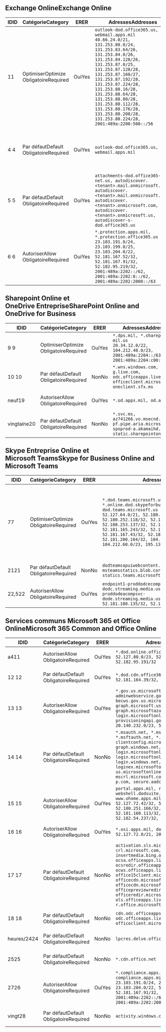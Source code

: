<!--THIS FILE IS AUTOMATICALLY GENERATED. MANUAL CHANGES WILL BE OVERWRITTEN.-->
<!--Please contact the Office 365 Endpoints team with any questions.-->
<!--USGovDoD endpoints version 2020102800-->
<!--File generated 2020-10-28 11:00:05.0962-->

## <a name="exchange-online"></a><span data-ttu-id="32fbc-101">Exchange Online</span><span class="sxs-lookup"><span data-stu-id="32fbc-101">Exchange Online</span></span>

<span data-ttu-id="32fbc-102">ID</span><span class="sxs-lookup"><span data-stu-id="32fbc-102">ID</span></span> | <span data-ttu-id="32fbc-103">Catégorie</span><span class="sxs-lookup"><span data-stu-id="32fbc-103">Category</span></span> | <span data-ttu-id="32fbc-104">ER</span><span class="sxs-lookup"><span data-stu-id="32fbc-104">ER</span></span> | <span data-ttu-id="32fbc-105">Adresses</span><span class="sxs-lookup"><span data-stu-id="32fbc-105">Addresses</span></span> | <span data-ttu-id="32fbc-106">Ports</span><span class="sxs-lookup"><span data-stu-id="32fbc-106">Ports</span></span>
-- | -------------------- | --- | ---------------------------------------------------------------------------------------------------------------------------------------------------------------------------------------------------------------------------------------------------------------------------------------------------------------------------------------------------------------------------------------------- | -------------------------------
<span data-ttu-id="32fbc-107">1</span><span class="sxs-lookup"><span data-stu-id="32fbc-107">1</span></span> | <span data-ttu-id="32fbc-108">Optimiser</span><span class="sxs-lookup"><span data-stu-id="32fbc-108">Optimize</span></span><BR><span data-ttu-id="32fbc-109">Obligatoire</span><span class="sxs-lookup"><span data-stu-id="32fbc-109">Required</span></span> | <span data-ttu-id="32fbc-110">Oui</span><span class="sxs-lookup"><span data-stu-id="32fbc-110">Yes</span></span> | `outlook-dod.office365.us, webmail.apps.mil`<BR>`40.66.24.0/21, 131.253.80.0/24, 131.253.83.64/26, 131.253.84.0/26, 131.253.84.128/26, 131.253.87.0/25, 131.253.87.128/28, 131.253.87.160/27, 131.253.87.192/28, 131.253.87.224/28, 131.253.88.16/28, 131.253.88.64/28, 131.253.88.80/28, 131.253.88.112/28, 131.253.88.176/28, 131.253.88.208/28, 131.253.88.224/28, 2001:489a:2200:500::/56` | <span data-ttu-id="32fbc-111">**TCP :** 443, 80</span><span class="sxs-lookup"><span data-stu-id="32fbc-111">**TCP:** 443, 80</span></span>
<span data-ttu-id="32fbc-112">4 </span><span class="sxs-lookup"><span data-stu-id="32fbc-112">4</span></span> | <span data-ttu-id="32fbc-113">Par défaut</span><span class="sxs-lookup"><span data-stu-id="32fbc-113">Default</span></span><BR><span data-ttu-id="32fbc-114">Obligatoire</span><span class="sxs-lookup"><span data-stu-id="32fbc-114">Required</span></span> | <span data-ttu-id="32fbc-115">Oui</span><span class="sxs-lookup"><span data-stu-id="32fbc-115">Yes</span></span> | `outlook-dod.office365.us, webmail.apps.mil` | <span data-ttu-id="32fbc-116">**TCP :** 143, 25, 587, 993, 995</span><span class="sxs-lookup"><span data-stu-id="32fbc-116">**TCP:** 143, 25, 587, 993, 995</span></span>
<span data-ttu-id="32fbc-117">5 </span><span class="sxs-lookup"><span data-stu-id="32fbc-117">5</span></span> | <span data-ttu-id="32fbc-118">Par défaut</span><span class="sxs-lookup"><span data-stu-id="32fbc-118">Default</span></span><BR><span data-ttu-id="32fbc-119">Obligatoire</span><span class="sxs-lookup"><span data-stu-id="32fbc-119">Required</span></span> | <span data-ttu-id="32fbc-120">Oui</span><span class="sxs-lookup"><span data-stu-id="32fbc-120">Yes</span></span> | `attachments-dod.office365-net.us, autodiscover.<tenant>.mail.onmicrosoft.com, autodiscover.<tenant>.mail.onmicrosoft.us, autodiscover.<tenant>.onmicrosoft.com, autodiscover.<tenant>.onmicrosoft.us, autodiscover-s-dod.office365.us` | <span data-ttu-id="32fbc-121">**TCP :** 443, 80</span><span class="sxs-lookup"><span data-stu-id="32fbc-121">**TCP:** 443, 80</span></span>
<span data-ttu-id="32fbc-122">6 </span><span class="sxs-lookup"><span data-stu-id="32fbc-122">6</span></span> | <span data-ttu-id="32fbc-123">Autoriser</span><span class="sxs-lookup"><span data-stu-id="32fbc-123">Allow</span></span><BR><span data-ttu-id="32fbc-124">Obligatoire</span><span class="sxs-lookup"><span data-stu-id="32fbc-124">Required</span></span> | <span data-ttu-id="32fbc-125">Oui</span><span class="sxs-lookup"><span data-stu-id="32fbc-125">Yes</span></span> | `*.protection.apps.mil, *.protection.office365.us`<BR>`23.103.191.0/24, 23.103.199.0/25, 23.103.204.0/22, 52.181.167.52/32, 52.181.167.91/32, 52.182.95.219/32, 2001:489a:2202::/62, 2001:489a:2202:8::/62, 2001:489a:2202:2000::/63` | <span data-ttu-id="32fbc-126">**TCP :** 25, 443</span><span class="sxs-lookup"><span data-stu-id="32fbc-126">**TCP:** 25, 443</span></span>

## <a name="sharepoint-online-and-onedrive-for-business"></a><span data-ttu-id="32fbc-127">Sharepoint Online et OneDrive Entreprise</span><span class="sxs-lookup"><span data-stu-id="32fbc-127">SharePoint Online and OneDrive for Business</span></span>

<span data-ttu-id="32fbc-128">ID</span><span class="sxs-lookup"><span data-stu-id="32fbc-128">ID</span></span> | <span data-ttu-id="32fbc-129">Catégorie</span><span class="sxs-lookup"><span data-stu-id="32fbc-129">Category</span></span> | <span data-ttu-id="32fbc-130">ER</span><span class="sxs-lookup"><span data-stu-id="32fbc-130">ER</span></span> | <span data-ttu-id="32fbc-131">Adresses</span><span class="sxs-lookup"><span data-stu-id="32fbc-131">Addresses</span></span> | <span data-ttu-id="32fbc-132">Ports</span><span class="sxs-lookup"><span data-stu-id="32fbc-132">Ports</span></span>
-- | -------------------- | --- | ------------------------------------------------------------------------------------------------------------------- | ----------------
<span data-ttu-id="32fbc-133">9 </span><span class="sxs-lookup"><span data-stu-id="32fbc-133">9</span></span> | <span data-ttu-id="32fbc-134">Optimiser</span><span class="sxs-lookup"><span data-stu-id="32fbc-134">Optimize</span></span><BR><span data-ttu-id="32fbc-135">Obligatoire</span><span class="sxs-lookup"><span data-stu-id="32fbc-135">Required</span></span> | <span data-ttu-id="32fbc-136">Oui</span><span class="sxs-lookup"><span data-stu-id="32fbc-136">Yes</span></span> | `*.dps.mil, *.sharepoint-mil.us`<BR>`20.34.12.0/22, 104.212.48.0/23, 2001:489a:2204::/63, 2001:489a:2204:c00::/54` | <span data-ttu-id="32fbc-137">**TCP :** 443, 80</span><span class="sxs-lookup"><span data-stu-id="32fbc-137">**TCP:** 443, 80</span></span>
<span data-ttu-id="32fbc-138">10 </span><span class="sxs-lookup"><span data-stu-id="32fbc-138">10</span></span> | <span data-ttu-id="32fbc-139">Par défaut</span><span class="sxs-lookup"><span data-stu-id="32fbc-139">Default</span></span><BR><span data-ttu-id="32fbc-140">Obligatoire</span><span class="sxs-lookup"><span data-stu-id="32fbc-140">Required</span></span> | <span data-ttu-id="32fbc-141">Non</span><span class="sxs-lookup"><span data-stu-id="32fbc-141">No</span></span> | `*.wns.windows.com, g.live.com, odc.officeapps.live.com, officeclient.microsoft.com, oneclient.sfx.ms` | <span data-ttu-id="32fbc-142">**TCP :** 443, 80</span><span class="sxs-lookup"><span data-stu-id="32fbc-142">**TCP:** 443, 80</span></span>
<span data-ttu-id="32fbc-143">neuf</span><span class="sxs-lookup"><span data-stu-id="32fbc-143">19</span></span> | <span data-ttu-id="32fbc-144">Autoriser</span><span class="sxs-lookup"><span data-stu-id="32fbc-144">Allow</span></span><BR><span data-ttu-id="32fbc-145">Obligatoire</span><span class="sxs-lookup"><span data-stu-id="32fbc-145">Required</span></span> | <span data-ttu-id="32fbc-146">Oui</span><span class="sxs-lookup"><span data-stu-id="32fbc-146">Yes</span></span> | `*.od.apps.mil, od.apps.mil` | <span data-ttu-id="32fbc-147">**TCP :** 443, 80</span><span class="sxs-lookup"><span data-stu-id="32fbc-147">**TCP:** 443, 80</span></span>
<span data-ttu-id="32fbc-148">vingtaine</span><span class="sxs-lookup"><span data-stu-id="32fbc-148">20</span></span> | <span data-ttu-id="32fbc-149">Par défaut</span><span class="sxs-lookup"><span data-stu-id="32fbc-149">Default</span></span><BR><span data-ttu-id="32fbc-150">Obligatoire</span><span class="sxs-lookup"><span data-stu-id="32fbc-150">Required</span></span> | <span data-ttu-id="32fbc-151">Non</span><span class="sxs-lookup"><span data-stu-id="32fbc-151">No</span></span> | `*.svc.ms, az741266.vo.msecnd.net, pf.pipe.aria.microsoft.com, spoprod-a.akamaihd.net, static.sharepointonline.com` | <span data-ttu-id="32fbc-152">**TCP :** 443, 80</span><span class="sxs-lookup"><span data-stu-id="32fbc-152">**TCP:** 443, 80</span></span>

## <a name="skype-for-business-online-and-microsoft-teams"></a><span data-ttu-id="32fbc-153">Skype Entreprise Online et Microsoft Teams</span><span class="sxs-lookup"><span data-stu-id="32fbc-153">Skype for Business Online and Microsoft Teams</span></span>

<span data-ttu-id="32fbc-154">ID</span><span class="sxs-lookup"><span data-stu-id="32fbc-154">ID</span></span> | <span data-ttu-id="32fbc-155">Catégorie</span><span class="sxs-lookup"><span data-stu-id="32fbc-155">Category</span></span> | <span data-ttu-id="32fbc-156">ER</span><span class="sxs-lookup"><span data-stu-id="32fbc-156">ER</span></span> | <span data-ttu-id="32fbc-157">Adresses</span><span class="sxs-lookup"><span data-stu-id="32fbc-157">Addresses</span></span> | <span data-ttu-id="32fbc-158">Ports</span><span class="sxs-lookup"><span data-stu-id="32fbc-158">Ports</span></span>
-- | -------------------- | --- | -------------------------------------------------------------------------------------------------------------------------------------------------------------------------------------------------------------------------------------------------------------------------------------------------------------------------------------------------------- | -----------------------------------------------
<span data-ttu-id="32fbc-159">7</span><span class="sxs-lookup"><span data-stu-id="32fbc-159">7</span></span> | <span data-ttu-id="32fbc-160">Optimiser</span><span class="sxs-lookup"><span data-stu-id="32fbc-160">Optimize</span></span><BR><span data-ttu-id="32fbc-161">Obligatoire</span><span class="sxs-lookup"><span data-stu-id="32fbc-161">Required</span></span> | <span data-ttu-id="32fbc-162">Oui</span><span class="sxs-lookup"><span data-stu-id="32fbc-162">Yes</span></span> | `*.dod.teams.microsoft.us, *.online.dod.skypeforbusiness.us, dod.teams.microsoft.us`<BR>`52.127.64.0/21, 52.180.249.148/32, 52.180.252.118/32, 52.180.252.187/32, 52.180.253.137/32, 52.180.253.154/32, 52.181.165.243/32, 52.181.166.119/32, 52.181.167.43/32, 52.181.167.64/32, 52.181.200.104/32, 104.212.32.0/22, 104.212.60.0/23, 195.134.240.0/22` | <span data-ttu-id="32fbc-163">**TCP :** 443</span><span class="sxs-lookup"><span data-stu-id="32fbc-163">**TCP:** 443</span></span><BR><span data-ttu-id="32fbc-164">**UDP :** 3478, 3479, 3480, 3481</span><span class="sxs-lookup"><span data-stu-id="32fbc-164">**UDP:** 3478, 3479, 3480, 3481</span></span>
<span data-ttu-id="32fbc-165"> 21</span><span class="sxs-lookup"><span data-stu-id="32fbc-165">21</span></span> | <span data-ttu-id="32fbc-166">Par défaut</span><span class="sxs-lookup"><span data-stu-id="32fbc-166">Default</span></span><BR><span data-ttu-id="32fbc-167">Obligatoire</span><span class="sxs-lookup"><span data-stu-id="32fbc-167">Required</span></span> | <span data-ttu-id="32fbc-168">Non</span><span class="sxs-lookup"><span data-stu-id="32fbc-168">No</span></span> | `dodteamsapuiwebcontent.blob.core.usgovcloudapi.net, msteamsstatics.blob.core.usgovcloudapi.net, statics.teams.microsoft.com` | <span data-ttu-id="32fbc-169">**TCP :** 443</span><span class="sxs-lookup"><span data-stu-id="32fbc-169">**TCP:** 443</span></span>
<span data-ttu-id="32fbc-170">22,5</span><span class="sxs-lookup"><span data-stu-id="32fbc-170">22</span></span> | <span data-ttu-id="32fbc-171">Autoriser</span><span class="sxs-lookup"><span data-stu-id="32fbc-171">Allow</span></span><BR><span data-ttu-id="32fbc-172">Obligatoire</span><span class="sxs-lookup"><span data-stu-id="32fbc-172">Required</span></span> | <span data-ttu-id="32fbc-173">Oui</span><span class="sxs-lookup"><span data-stu-id="32fbc-173">Yes</span></span> | `endpoint1-proddodcecompsvc-dodc.streaming.media.usgovcloudapi.net, endpoint1-proddodeacompsvc-dode.streaming.media.usgovcloudapi.net`<BR>`52.181.180.135/32, 52.182.53.6/32` | <span data-ttu-id="32fbc-174">**TCP :** 443</span><span class="sxs-lookup"><span data-stu-id="32fbc-174">**TCP:** 443</span></span>

## <a name="microsoft-365-common-and-office-online"></a><span data-ttu-id="32fbc-175">Services communs Microsoft 365 et Office Online</span><span class="sxs-lookup"><span data-stu-id="32fbc-175">Microsoft 365 Common and Office Online</span></span>

<span data-ttu-id="32fbc-176">ID</span><span class="sxs-lookup"><span data-stu-id="32fbc-176">ID</span></span> | <span data-ttu-id="32fbc-177">Catégorie</span><span class="sxs-lookup"><span data-stu-id="32fbc-177">Category</span></span> | <span data-ttu-id="32fbc-178">ER</span><span class="sxs-lookup"><span data-stu-id="32fbc-178">ER</span></span> | <span data-ttu-id="32fbc-179">Adresses</span><span class="sxs-lookup"><span data-stu-id="32fbc-179">Addresses</span></span> | <span data-ttu-id="32fbc-180">Ports</span><span class="sxs-lookup"><span data-stu-id="32fbc-180">Ports</span></span>
-- | ------------------- | --- | ---------------------------------------------------------------------------------------------------------------------------------------------------------------------------------------------------------------------------------------------------------------------------------------------------------------------------------------------------------------------------------------------- | ----------------
<span data-ttu-id="32fbc-181">a4</span><span class="sxs-lookup"><span data-stu-id="32fbc-181">11</span></span> | <span data-ttu-id="32fbc-182">Autoriser</span><span class="sxs-lookup"><span data-stu-id="32fbc-182">Allow</span></span><BR><span data-ttu-id="32fbc-183">Obligatoire</span><span class="sxs-lookup"><span data-stu-id="32fbc-183">Required</span></span> | <span data-ttu-id="32fbc-184">Oui</span><span class="sxs-lookup"><span data-stu-id="32fbc-184">Yes</span></span> | `*.dod.online.office365.us`<BR>`52.127.80.0/23, 52.181.164.39/32, 52.182.95.191/32` | <span data-ttu-id="32fbc-185">**TCP :** 443</span><span class="sxs-lookup"><span data-stu-id="32fbc-185">**TCP:** 443</span></span>
<span data-ttu-id="32fbc-186">12 </span><span class="sxs-lookup"><span data-stu-id="32fbc-186">12</span></span> | <span data-ttu-id="32fbc-187">Par défaut</span><span class="sxs-lookup"><span data-stu-id="32fbc-187">Default</span></span><BR><span data-ttu-id="32fbc-188">Obligatoire</span><span class="sxs-lookup"><span data-stu-id="32fbc-188">Required</span></span> | <span data-ttu-id="32fbc-189">Oui</span><span class="sxs-lookup"><span data-stu-id="32fbc-189">Yes</span></span> | `*.dod.cdn.office365.us`<BR>`52.181.164.39/32, 52.182.95.191/32` | <span data-ttu-id="32fbc-190">**TCP :** 443</span><span class="sxs-lookup"><span data-stu-id="32fbc-190">**TCP:** 443</span></span>
<span data-ttu-id="32fbc-191">13 </span><span class="sxs-lookup"><span data-stu-id="32fbc-191">13</span></span> | <span data-ttu-id="32fbc-192">Autoriser</span><span class="sxs-lookup"><span data-stu-id="32fbc-192">Allow</span></span><BR><span data-ttu-id="32fbc-193">Obligatoire</span><span class="sxs-lookup"><span data-stu-id="32fbc-193">Required</span></span> | <span data-ttu-id="32fbc-194">Oui</span><span class="sxs-lookup"><span data-stu-id="32fbc-194">Yes</span></span> | `*.gov.us.microsoftonline.com, adminwebservice.gov.us.microsoftonline.com, becws.gov.us.microsoftonline.com, dod-graph.microsoft.us, graph.microsoftazure.us, login.microsoftonline.us, provisioningapi.gov.us.microsoftonline.com`<BR>`20.140.232.0/23, 52.126.194.0/23` | <span data-ttu-id="32fbc-195">**TCP :** 443</span><span class="sxs-lookup"><span data-stu-id="32fbc-195">**TCP:** 443</span></span>
<span data-ttu-id="32fbc-196">14 </span><span class="sxs-lookup"><span data-stu-id="32fbc-196">14</span></span> | <span data-ttu-id="32fbc-197">Par défaut</span><span class="sxs-lookup"><span data-stu-id="32fbc-197">Default</span></span><BR><span data-ttu-id="32fbc-198">Obligatoire</span><span class="sxs-lookup"><span data-stu-id="32fbc-198">Required</span></span> | <span data-ttu-id="32fbc-199">Non</span><span class="sxs-lookup"><span data-stu-id="32fbc-199">No</span></span> | `*.msauth.net, *.msauthimages.us, *.msftauth.net, *.msftauthimages.us, clientconfig.microsoftonline-p.net, graph.windows.net, login.microsoftonline.com, login.microsoftonline-p.com, login.windows.net, loginex.microsoftonline.com, login-us.microsoftonline.com, mscrl.microsoft.com, nexus.microsoftonline-p.com, secure.aadcdn.microsoftonline-p.com` | <span data-ttu-id="32fbc-200">**TCP :** 443</span><span class="sxs-lookup"><span data-stu-id="32fbc-200">**TCP:** 443</span></span>
<span data-ttu-id="32fbc-201">15 </span><span class="sxs-lookup"><span data-stu-id="32fbc-201">15</span></span> | <span data-ttu-id="32fbc-202">Autoriser</span><span class="sxs-lookup"><span data-stu-id="32fbc-202">Allow</span></span><BR><span data-ttu-id="32fbc-203">Obligatoire</span><span class="sxs-lookup"><span data-stu-id="32fbc-203">Required</span></span> | <span data-ttu-id="32fbc-204">Oui</span><span class="sxs-lookup"><span data-stu-id="32fbc-204">Yes</span></span> | `portal.apps.mil, reports.apps.mil, webshell.dodsuite.office365.us, www.ohome.apps.mil`<BR>`52.127.72.42/32, 52.127.76.42/32, 52.180.251.166/32, 52.181.160.19/32, 52.181.160.113/32, 52.181.160.236/32, 52.182.54.237/32, 52.182.92.132/32` | <span data-ttu-id="32fbc-205">**TCP :** 443</span><span class="sxs-lookup"><span data-stu-id="32fbc-205">**TCP:** 443</span></span>
<span data-ttu-id="32fbc-206">16 </span><span class="sxs-lookup"><span data-stu-id="32fbc-206">16</span></span> | <span data-ttu-id="32fbc-207">Autoriser</span><span class="sxs-lookup"><span data-stu-id="32fbc-207">Allow</span></span><BR><span data-ttu-id="32fbc-208">Obligatoire</span><span class="sxs-lookup"><span data-stu-id="32fbc-208">Required</span></span> | <span data-ttu-id="32fbc-209">Oui</span><span class="sxs-lookup"><span data-stu-id="32fbc-209">Yes</span></span> | `*.osi.apps.mil, dod.loki.office365.us`<BR>`52.127.72.0/21, 2001:489a:2206::/48` | <span data-ttu-id="32fbc-210">**TCP :** 443</span><span class="sxs-lookup"><span data-stu-id="32fbc-210">**TCP:** 443</span></span>
<span data-ttu-id="32fbc-211">17 </span><span class="sxs-lookup"><span data-stu-id="32fbc-211">17</span></span> | <span data-ttu-id="32fbc-212">Par défaut</span><span class="sxs-lookup"><span data-stu-id="32fbc-212">Default</span></span><BR><span data-ttu-id="32fbc-213">Obligatoire</span><span class="sxs-lookup"><span data-stu-id="32fbc-213">Required</span></span> | <span data-ttu-id="32fbc-214">Non</span><span class="sxs-lookup"><span data-stu-id="32fbc-214">No</span></span> | `activation.sls.microsoft.com, crl.microsoft.com, go.microsoft.com, insertmedia.bing.office.net, ocsa.officeapps.live.com, ocsredir.officeapps.live.com, ocws.officeapps.live.com, office15client.microsoft.com, officecdn.microsoft.com, officecdn.microsoft.com.edgesuite.net, officepreviewredir.microsoft.com, officeredir.microsoft.com, ols.officeapps.live.com, r.office.microsoft.com` | <span data-ttu-id="32fbc-215">**TCP :** 443, 80</span><span class="sxs-lookup"><span data-stu-id="32fbc-215">**TCP:** 443, 80</span></span>
<span data-ttu-id="32fbc-216">18 </span><span class="sxs-lookup"><span data-stu-id="32fbc-216">18</span></span> | <span data-ttu-id="32fbc-217">Par défaut</span><span class="sxs-lookup"><span data-stu-id="32fbc-217">Default</span></span><BR><span data-ttu-id="32fbc-218">Obligatoire</span><span class="sxs-lookup"><span data-stu-id="32fbc-218">Required</span></span> | <span data-ttu-id="32fbc-219">Non</span><span class="sxs-lookup"><span data-stu-id="32fbc-219">No</span></span> | `cdn.odc.officeapps.live.com, odc.officeapps.live.com, officeclient.microsoft.com` | <span data-ttu-id="32fbc-220">**TCP :** 443, 80</span><span class="sxs-lookup"><span data-stu-id="32fbc-220">**TCP:** 443, 80</span></span>
<span data-ttu-id="32fbc-221">heures/24</span><span class="sxs-lookup"><span data-stu-id="32fbc-221">24</span></span> | <span data-ttu-id="32fbc-222">Par défaut</span><span class="sxs-lookup"><span data-stu-id="32fbc-222">Default</span></span><BR><span data-ttu-id="32fbc-223">Obligatoire</span><span class="sxs-lookup"><span data-stu-id="32fbc-223">Required</span></span> | <span data-ttu-id="32fbc-224">Non</span><span class="sxs-lookup"><span data-stu-id="32fbc-224">No</span></span> | `lpcres.delve.office.com` | <span data-ttu-id="32fbc-225">**TCP :** 443</span><span class="sxs-lookup"><span data-stu-id="32fbc-225">**TCP:** 443</span></span>
<span data-ttu-id="32fbc-226">25</span><span class="sxs-lookup"><span data-stu-id="32fbc-226">25</span></span> | <span data-ttu-id="32fbc-227">Par défaut</span><span class="sxs-lookup"><span data-stu-id="32fbc-227">Default</span></span><BR><span data-ttu-id="32fbc-228">Obligatoire</span><span class="sxs-lookup"><span data-stu-id="32fbc-228">Required</span></span> | <span data-ttu-id="32fbc-229">Non</span><span class="sxs-lookup"><span data-stu-id="32fbc-229">No</span></span> | `*.cdn.office.net` | <span data-ttu-id="32fbc-230">**TCP :** 443</span><span class="sxs-lookup"><span data-stu-id="32fbc-230">**TCP:** 443</span></span>
<span data-ttu-id="32fbc-231">27</span><span class="sxs-lookup"><span data-stu-id="32fbc-231">26</span></span> | <span data-ttu-id="32fbc-232">Autoriser</span><span class="sxs-lookup"><span data-stu-id="32fbc-232">Allow</span></span><BR><span data-ttu-id="32fbc-233">Obligatoire</span><span class="sxs-lookup"><span data-stu-id="32fbc-233">Required</span></span> | <span data-ttu-id="32fbc-234">Oui</span><span class="sxs-lookup"><span data-stu-id="32fbc-234">Yes</span></span> | `*.compliance.apps.mil, *.security.apps.mil, compliance.apps.mil, security.apps.mil`<BR>`23.103.191.0/24, 23.103.199.0/25, 23.103.204.0/22, 52.181.167.52/32, 52.181.167.91/32, 52.182.95.219/32, 2001:489a:2202::/62, 2001:489a:2202:8::/62, 2001:489a:2202:2000::/63` | <span data-ttu-id="32fbc-235">**TCP :** 443, 80</span><span class="sxs-lookup"><span data-stu-id="32fbc-235">**TCP:** 443, 80</span></span>
<span data-ttu-id="32fbc-236">vingt</span><span class="sxs-lookup"><span data-stu-id="32fbc-236">28</span></span> | <span data-ttu-id="32fbc-237">Par défaut</span><span class="sxs-lookup"><span data-stu-id="32fbc-237">Default</span></span><BR><span data-ttu-id="32fbc-238">Obligatoire</span><span class="sxs-lookup"><span data-stu-id="32fbc-238">Required</span></span> | <span data-ttu-id="32fbc-239">Non</span><span class="sxs-lookup"><span data-stu-id="32fbc-239">No</span></span> | `activity.windows.com` | <span data-ttu-id="32fbc-240">**TCP :** 443</span><span class="sxs-lookup"><span data-stu-id="32fbc-240">**TCP:** 443</span></span>
